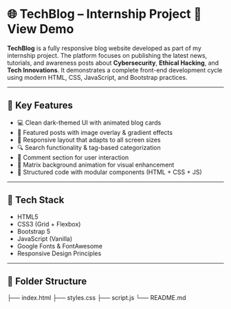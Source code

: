 # 🌐 TechBlog – Internship Project 🔗 View Demo <!-- https://blog-website-zeta-bay.vercel.app/ -->

**TechBlog** is a fully responsive blog website developed as part of my internship project. The platform focuses on publishing the latest news, tutorials, and awareness posts about **Cybersecurity**, **Ethical Hacking**, and **Tech Innovations**. It demonstrates a complete front-end development cycle using modern HTML, CSS, JavaScript, and Bootstrap practices.

---

## 📌 Key Features

- 💻 Clean dark-themed UI with animated blog cards  
- 📰 Featured posts with image overlay & gradient effects  
- 📱 Responsive layout that adapts to all screen sizes  
- 🔍 Search functionality & tag-based categorization  
- 💬 Comment section for user interaction  
- 🎇 Matrix background animation for visual enhancement  
- 📂 Structured code with modular components (HTML + CSS + JS)

---

## 💼 Tech Stack

- HTML5  
- CSS3 (Grid + Flexbox)  
- Bootstrap 5  
- JavaScript (Vanilla)  
- Google Fonts & FontAwesome  
- Responsive Design Principles

---

## 📁 Folder Structure

├── index.html
├── styles.css
├── script.js
└── README.md
